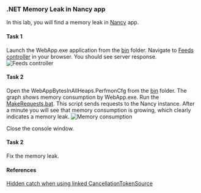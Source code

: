 ### .NET Memory Leak in Nancy app

In this lab, you will find a memory leak in [Nancy](https://github.com/NancyFx/Nancy/wiki/Introduction) app.

#### Task 1

Launch the WebApp.exe application from the [bin](bin/) folder. Navigate to [Feeds controller](http://localhost:5000/v1/feeds) in your browser. You should see server response.
![Feeds controller](https://raw.githubusercontent.com/shchahrykovich/diagnostics-courses/master/dbg-sos-leak-nancy/img/feeds.PNG)

#### Task 2

Open the WebAppBytesInAllHeaps.PerfmonCfg from the [bin](bin/) folder. The graph shows memory consumption by WebApp.exe. Run the [MakeRequests.bat](bin/MakeRequests.bat). This script sends requests to the Nancy instance.
After a minute you will see that memory consumption is growing, which clearly indicates a memory leak.
![Memory consumption](https://raw.githubusercontent.com/shchahrykovich/diagnostics-courses/master/dbg-sos-leak-nancy/img/memory-consumption.png)

Close the console window.

#### Task 2

Fix the memory leak.

#### References
[Hidden catch when using linked CancellationTokenSource](https://lowleveldesign.wordpress.com/2015/11/30/catch-in-cancellationtokensource)